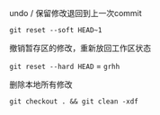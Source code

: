 undo / 保留修改退回到上一次commit

`git reset --soft HEAD~1`

撤销暂存区的修改，重新放回工作区状态

`git reset --hard HEAD` = `grhh`

删除本地所有修改

`git checkout . && git clean -xdf`